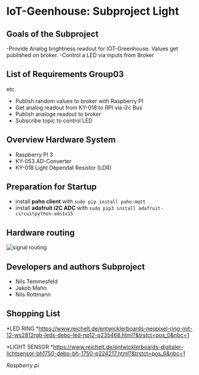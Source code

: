 # IoT-Geenhouse: Subproject Light

## Goals of the Subproject
-Provide Analog brightness readout for IOT-Greenhouse. Values get published on broker.
-Control a LED via inputs from Broker

## List of Requirements Group03
etc.
 * Publish random values to broker with Raspberry PI
 * Get analog readout from KY-018 to RPI via i2c Bus
 * Publish analoge readout to broker
 * Subscribe topic to control LED
 
## Overview Hardware System
* Raspberry PI 3
* KY-053 AD-Converter
* KY-018 Light Dependat Resistor (LDR)

## Preparation for Startup
* install **paho client** with ``sudo pip install paho-mqtt``
* install **adafruit i2C ADC** with ``sudo pip3 install adafruit-circuitpython-ads1x15``
## Hardware routing
![signal routing](https://user-images.githubusercontent.com/94985537/149324416-230a03ea-fdb1-4d14-bd33-b21e2e305ccc.png)

##  Developers and authors Subproject
 * Nils Temmesfeld
 * Jakob Mahn
 * Nils Rottmann
 ## Shopping List
 *LED RING
 *https://www.reichelt.de/entwicklerboards-neopixel-ring-mit-12-ws2812rgb-leds-debo-led-np12-p235468.html?&trstct=pos_0&nbc=1
 
 *LIGHT SENSOR
 *https://www.reichelt.de/entwicklerboards-digitaler-lichtsensor-bh1750-debo-bh-1750-p224217.html?&trstct=pos_6&nbc=1

 *Raspberry pi*
